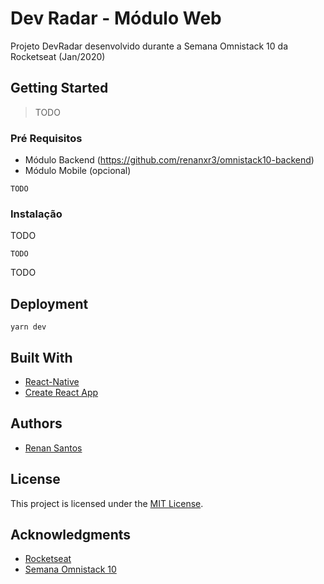 # Dev Radar - Módulo Web 

Projeto DevRadar desenvolvido durante a Semana Omnistack 10 da Rocketseat (Jan/2020)

## Getting Started

> TODO

### Pré Requisitos

* Módulo Backend (https://github.com/renanxr3/omnistack10-backend)
* Módulo Mobile (opcional)

```
TODO
```

### Instalação 

TODO

```
TODO
```

TODO

## Deployment

```
yarn dev
```

## Built With

* [React-Native](https://github.com/facebook/react-native)
* [Create React App](https://github.com/facebook/create-react-app)

## Authors

* [Renan Santos](https://github.com/renanxr3)

## License

This project is licensed under the [MIT License](LICENSE.md).

## Acknowledgments

* [Rocketseat](https://rocketseat.com.br/)
* [Semana Omnistack 10 ](https://rocketseat.com.br/week-10/aulas)
